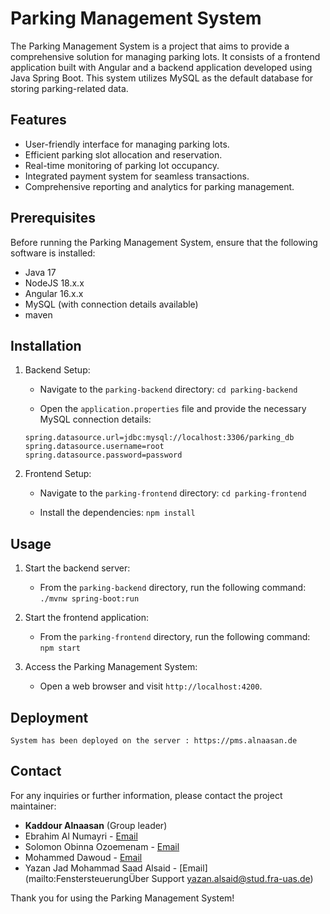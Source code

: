 # Parking Management System

The Parking Management System is a project that aims to provide a comprehensive solution for managing parking lots. It consists of a frontend application built with Angular and a backend application developed using Java Spring Boot. This system utilizes MySQL as the default database for storing parking-related data.

## Features

- User-friendly interface for managing parking lots.
- Efficient parking slot allocation and reservation.
- Real-time monitoring of parking lot occupancy.
- Integrated payment system for seamless transactions.
- Comprehensive reporting and analytics for parking management.

## Prerequisites

Before running the Parking Management System, ensure that the following software is installed:

- Java 17
- NodeJS 18.x.x
- Angular 16.x.x
- MySQL (with connection details available)
- maven

## Installation

1.  Backend Setup:

    - Navigate to the `parking-backend` directory:
      `cd parking-backend`

    - Open the `application.properties` file and provide the necessary MySQL connection details:

    ```
    spring.datasource.url=jdbc:mysql://localhost:3306/parking_db
    spring.datasource.username=root
    spring.datasource.password=password
    ```

1.  Frontend Setup:

    - Navigate to the `parking-frontend` directory:
      `cd parking-frontend`

    - Install the dependencies:
      `npm install`

## Usage

1.  Start the backend server:

    - From the `parking-backend` directory, run the following command:
      `./mvnw spring-boot:run`

1.  Start the frontend application:

    - From the `parking-frontend` directory, run the following command:
      `npm start`

1.  Access the Parking Management System:

    - Open a web browser and visit `http://localhost:4200`.
## Deployment 

    System has been deployed on the server : https://pms.alnaasan.de
## Contact

For any inquiries or further information, please contact the project maintainer:

- **Kaddour Alnaasan** (Group leader)
- Ebrahim Al Numayri - [Email](mailto:ebrahim.al-numayri@best.fra-uas.de)
- Solomon Obinna Ozoemenam - [Email](mailto:solomon.ozoemenam@stud.fra-uas.de)
- Mohammed Dawoud - [Email](mailto:mohammed.dawoud@stud.fra-uas.de)
- Yazan Jad Mohammad Saad Alsaid - [Email](mailto:FenstersteuerungÜber Support yazan.alsaid@stud.fra-uas.de)

Thank you for using the Parking Management System!
